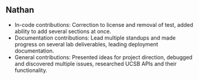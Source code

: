## Nathan
 - In-code contributions: Correction to license and removal of test, added ability to add several sections at once.
 - Documentation contributions: Lead multiple standups and made progress on several lab deliverables, leading deployment documentation.
 - General contributions: Presented ideas for project direction, debugged and discovered multiple issues, researched UCSB APIs and their functionality.

